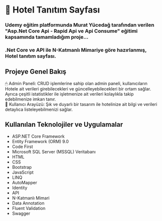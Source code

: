 <h1> 🚀 Hotel Tanıtım Sayfası</h1>
<h3>Udemy eğitim platformunda Murat Yücedağ tarafından verilen "Asp.Net Core Api - Rapid Api ve Api Consume" eğitimi kapsamında tamamladığım proje...</h3>
<h3>.Net Core ve API ile N-Katmanlı Mimariye göre hazırlanmış, Hotel tanıtım sayfası.</h3>
<h2>Projeye Genel Bakış</h2>
<p>🖱 Admin Paneli: CRUD işlemlerine sahip olan admin paneli, kullanıcıların Hotele ait verileri girebilecekleri ve güncelleyebilecekleri bir ortam sağlar. Ayrıca çeşitli istatistikler ile işletmenize ait verileri kolaylıkla takip edebilmenize imkan tanır.
  <br/>
  👤 Kullanıcı Arayüzü: Şık ve duyarlı bir tasarım ile hotelinize ait bilgi ve verileri detaylıca listeleyebilmenizi sağlar.
</p>


<h2>Kullanılan Teknolojiler ve Uygulamalar</h2>
<ul>
<li>ASP.NET Core Framework</li>
<li>Entity Framework (ORM) 9.0 </li>
<li>Code First</li>
<li>Microsoft SQL Server (MSSQL) Veritabanı</li>
<li>HTML</li>
<li>CSS</li>
<li>Bootstrap</li>
<li>JavaScript</li>
<li>LINQ</li>
<li>AutoMapper</li>
<li>Identity</li>
<li>API</li>
<li>N-Katmanlı Mimari</li>
<li>Data Annotation</li>
<li>Fluent Validation</li>
<li>Swagger</li>

</ul>


